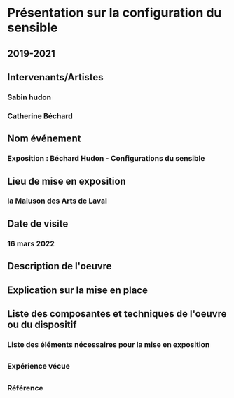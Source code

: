 # Présentation sur la configuration du sensible 
## 2019-2021

## Intervenants/Artistes

### Sabin hudon
### Catherine Béchard 

## Nom événement
### Exposition : Béchard Hudon - Configurations du sensible

## Lieu de mise en exposition
### la Maiuson des Arts de Laval

## Date de visite
### 16 mars 2022

## Description de l'oeuvre
###

## Explication sur la mise en place
###

## Liste des composantes et techniques de l'oeuvre ou du dispositif 
###

### Liste des éléments nécessaires pour la mise en exposition 
##

### Expérience vécue
##

### Référence
